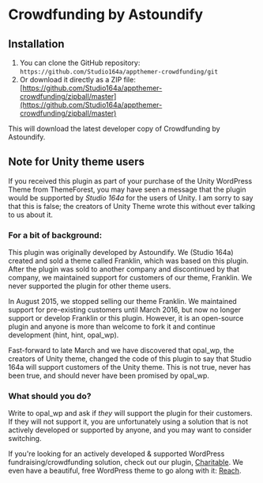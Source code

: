 # Crowdfunding by Astoundify #

## Installation ##

1. You can clone the GitHub repository: `https://github.com/Studio164a/appthemer-crowdfunding/git`
2. Or download it directly as a ZIP file: [https://github.com/Studio164a/appthemer-crowdfunding/zipball/master](https://github.com/Studio164a/appthemer-crowdfunding/zipball/master)

This will download the latest developer copy of Crowdfunding by Astoundify.

## Note for Unity theme users ##

If you received this plugin as part of your purchase of the Unity WordPress Theme from ThemeForest, you may have seen a message that the plugin would be supported by *Studio 164a* for the users of Unity. I am sorry to say that this is false; the creators of Unity Theme wrote this without ever talking to us about it. 

### For a bit of background: ###

This plugin was originally developed by Astoundify. We (Studio 164a) created and sold a theme called Franklin, which was based on this plugin. After the plugin was sold to another company and discontinued by that company, we maintained support for customers of our theme, Franklin. We never supported the plugin for other theme users. 

In August 2015, we stopped selling our theme Franklin. We maintained support for pre-existing customers until March 2016, but now no longer support or develop Franklin or this plugin. However, it is an open-source plugin and anyone is more than welcome to fork it and continue development (hint, hint, opal_wp). 

Fast-forward to late March and we have discovered that opal_wp, the creators of Unity theme, changed the code of this plugin to say that Studio 164a will support customers of the Unity theme. This is not true, never has been true, and should never have been promised by opal_wp.

### What should you do? ###

Write to opal_wp and ask if _they_ will support the plugin for their customers. If they will not support it, you are unfortunately using a solution that is not actively developed or supported by anyone, and you may want to consider switching. 

If you're looking for an actively developed & supported WordPress fundraising/crowdfunding solution, check out our plugin,  [Charitable](https://www.wpcharitable.com/). We even have a beautiful, free WordPress theme to go along with it: [Reach](http://demo.wpcharitable.com/reach/).
